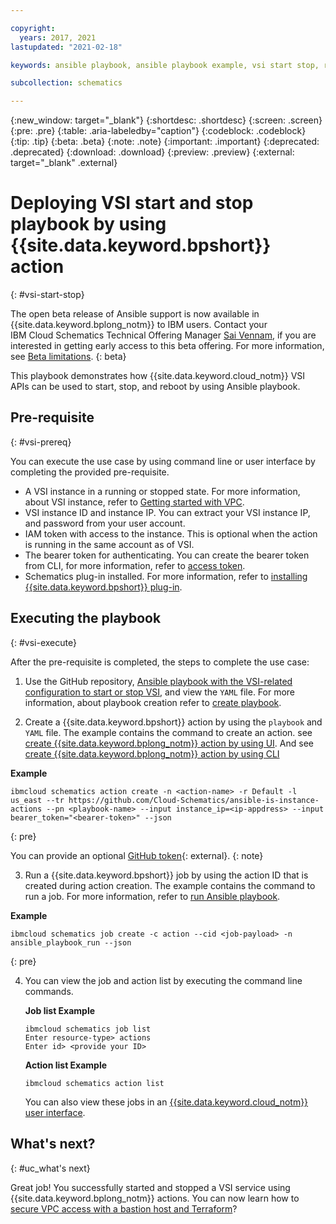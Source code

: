 ```yaml
---

copyright:
  years: 2017, 2021
lastupdated: "2021-02-18"

keywords: ansible playbook, ansible playbook example, vsi start stop, reboot vsi on {{site.data.keyword.cloud_notm}}

subcollection: schematics

---
```


{:new_window: target="_blank"}
{:shortdesc: .shortdesc}
{:screen: .screen}
{:pre: .pre}
{:table: .aria-labeledby="caption"} 
{:codeblock: .codeblock}
{:tip: .tip}
{:beta: .beta}
{:note: .note}
{:important: .important}
{:deprecated: .deprecated}
{:download: .download}
{:preview: .preview}
{:external: target="_blank" .external}


# Deploying VSI start and stop playbook by using {{site.data.keyword.bpshort}} action
{: #vsi-start-stop}

   The open beta release of Ansible support is now available in {{site.data.keyword.bplong_notm}} to IBM users. Contact your IBM Cloud Schematics Technical Offering Manager [Sai Vennam](mailto:svennam@us.ibm.com), if you are interested in getting early access to this beta offering. For more information, see [Beta limitations](/docs/schematics?topic=schematics-schematics-limitations#beta-limitations).
   {: beta}

This playbook demonstrates how {{site.data.keyword.cloud_notm}} VSI APIs can be used to start, stop, and reboot by using Ansible playbook.

## Pre-requisite
{: #vsi-prereq}

You can execute the use case by using command line or user interface by completing the provided pre-requisite.

* A VSI instance in a running or stopped state. For more information, about VSI instance, refer to [Getting started with VPC](/docs/vpc?topic=vpc-creating-a-vpc-using-the-ibm-cloud-console).
* VSI instance ID and instance IP. You can extract your VSI instance IP, and password from your user account.
* IAM token with access to the instance. This is optional when the action is running in the same account as of VSI.
* The bearer token for authenticating. You can create the bearer token from CLI, for more information, refer to [access token](/docs/key-protect?topic=key-protect-retrieve-access-token).
* Schematics plug-in installed. For more information, refer to [installing {{site.data.keyword.bpshort}} plug-in](/docs/schematics?topic=schematics-setup-cli#install-schematics-cli).

## Executing the playbook
{: #vsi-execute}

After the pre-requisite is completed, the steps to complete the use case:

1. Use the GitHub repository, [Ansible playbook with the VSI-related configuration to start or stop VSI](https://github.com/Cloud-Schematics/ansible-is-instance-actions), and view the `YAML` file. For more information, about playbook creation refer to [create playbook](/docs/schematics?topic=schematics-create-playbooks). 

2. Create a {{site.data.keyword.bpshort}} action by using the `playbook` and `YAML` file. The example contains the command to create an action. see [create {{site.data.keyword.bplong_notm}} action by using UI](/docs/schematics?topic=schematics-action-setup#create-action). And see [create {{site.data.keyword.bplong_notm}} action by using CLI](/docs/schematics?topic=schematics-schematics-cli-reference#schematics-create-action)

  **Example**

  ```
  ibmcloud schematics action create -n <action-name> -r Default -l us_east --tr https://github.com/Cloud-Schematics/ansible-is-instance-actions --pn <playbook-name> --input instance_ip=<ip-appdress> --input bearer_token="<bearer-token>" --json
  ```
  {: pre}
 
   You can provide an optional [GitHub token](https://github.com/settings/tokens){: external}.
   {: note}

3. Run a {{site.data.keyword.bpshort}} job by using the action ID that is created during action creation. The example contains the command to run a job. For more information, refer to [run Ansible playbook](/docs/schematics?topic=schematics-create-playbooks#run-ansible-playbook).

  **Example**

  ```
  ibmcloud schematics job create -c action --cid <job-payload> -n ansible_playbook_run --json
  ```
  {: pre}

4. You can view the job and action list by executing the command line commands.

   **Job list Example**

    ```
    ibmcloud schematics job list   
    Enter resource-type> actions
    Enter id> <provide your ID>
    
    ```

   **Action list Example**

    ```
    ibmcloud schematics action list   

    ```
    You can also view these jobs in an [{{site.data.keyword.cloud_notm}} user interface](https://cloud.ibm.com/schematics/actions).

## What's next?
{: #uc_what's next}

Great job! You successfully started and stopped a VSI service using {{site.data.keyword.bplong_notm}} actions. You can now learn how to [secure VPC access with a bastion host and Terraform](https://developer.ibm.com/articles/secure-vpc-access-with-a-bastion-host-and-terraform/)?

